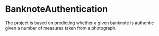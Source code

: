 # BanknoteAuthentication
The project is based on predicting whether a given banknote is authentic given a number of measures taken from a photograph.
